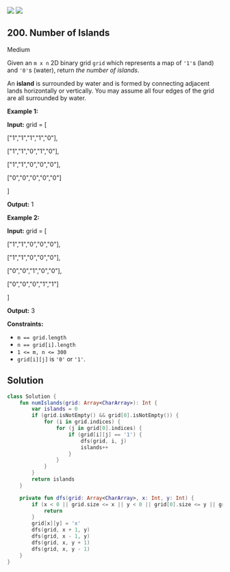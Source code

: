 [![](https://img.shields.io/github/stars/LeetCode-Top-Interview-150/LeetCode-Top-Interview-150?label=Stars&style=flat-square)](https://github.com/LeetCode-Top-Interview-150/LeetCode-Top-Interview-150)
[![](https://img.shields.io/github/forks/LeetCode-Top-Interview-150/LeetCode-Top-Interview-150?label=Fork%20me%20on%20GitHub%20&style=flat-square)](https://github.com/LeetCode-Top-Interview-150/LeetCode-Top-Interview-150/fork)

## 200\. Number of Islands

Medium

Given an `m x n` 2D binary grid `grid` which represents a map of `'1'`s (land) and `'0'`s (water), return _the number of islands_.

An **island** is surrounded by water and is formed by connecting adjacent lands horizontally or vertically. You may assume all four edges of the grid are all surrounded by water.

**Example 1:**

**Input:** grid = [ 

["1","1","1","1","0"], 

["1","1","0","1","0"], 

["1","1","0","0","0"], 

["0","0","0","0","0"] 

]

**Output:** 1

**Example 2:**

**Input:** grid = [ 

["1","1","0","0","0"], 

["1","1","0","0","0"], 

["0","0","1","0","0"], 

["0","0","0","1","1"] 

]

**Output:** 3

**Constraints:**

*   `m == grid.length`
*   `n == grid[i].length`
*   `1 <= m, n <= 300`
*   `grid[i][j]` is `'0'` or `'1'`.

## Solution

```kotlin
class Solution {
    fun numIslands(grid: Array<CharArray>): Int {
        var islands = 0
        if (grid.isNotEmpty() && grid[0].isNotEmpty()) {
            for (i in grid.indices) {
                for (j in grid[0].indices) {
                    if (grid[i][j] == '1') {
                        dfs(grid, i, j)
                        islands++
                    }
                }
            }
        }
        return islands
    }

    private fun dfs(grid: Array<CharArray>, x: Int, y: Int) {
        if (x < 0 || grid.size <= x || y < 0 || grid[0].size <= y || grid[x][y] != '1') {
            return
        }
        grid[x][y] = 'x'
        dfs(grid, x + 1, y)
        dfs(grid, x - 1, y)
        dfs(grid, x, y + 1)
        dfs(grid, x, y - 1)
    }
}
```